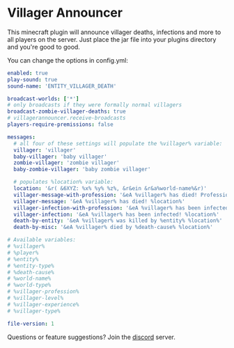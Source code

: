 # Villager Announcer
 
This minecraft plugin will announce villager deaths, infections and more to all players on the server.
Just place the jar file into your plugins directory and you're good to good.

You can change the options in config.yml:
```yaml
enabled: true
play-sound: true
sound-name: 'ENTITY_VILLAGER_DEATH'

broadcast-worlds: ['*']
# only broadcasts if they were formally normal villagers
broadcast-zombie-villager-deaths: true
# villagerannouncer.receive-broadcasts
players-require-premissions: false

messages:
  # all four of these settings will populate the %villager% variable:
  villager: 'villager'
  baby-villager: 'baby villager'
  zombie-villager: 'zombie villager'
  baby-zombie-villager: 'baby zombie villager'

  # populates %location% variable:
  location: '&r( &6XYZ: %x% %y% %z%, &r&ein &r&a%world-name%&r)'
  villager-message-with-profession: '&eA %villager% has died! Profession: %villager-profession%, level: %villager-level% %location%'
  villager-message: '&eA %villager% has died! %location%'
  villager-infection-with-profession: '&eA %villager% has been infected! Profession: %villager-profession%, level: %villager-level% %location%'
  villager-infection: '&eA %villager% has been infected! %location%'
  death-by-entity: '&eA %villager% was killed by %entity% %location%'
  death-by-misc: '&eA %villager% died by %death-cause% %location%'

# Available variables:
# %villager%
# %player%
# %entity%
# %entity-type%
# %death-cause%
# %world-name%
# %world-type%
# %villager-profession%
# %villager-level%
# %villager-experience%
# %villager-type%

file-version: 1
```

Questions or feature suggestions? Join the [discord](https://discord.gg/arcaneplugins-752310043214479462) server.